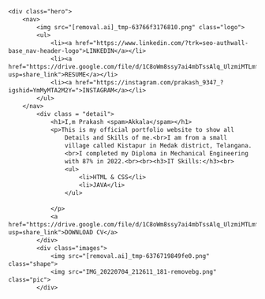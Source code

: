 <!doctype html>
<html lang="en">
  <head>
    <meta charset="UTF-8" />
    <meta http-equiv="X-UA-Compatible" content="IE=edge">
    <meta name="viewport" content="width=device-width, initial-scale=1.0" />
    <link rel="stylesheet" href="Prakash.css" />
    <title>About Me</title>
  </head>
<body>

    <div class="hero">
		<nav>
            <img src="[removal.ai]_tmp-63766f3176810.png" class="logo">
            <ul>
                <li><a href="https://www.linkedin.com/?trk=seo-authwall-base_nav-header-logo">LINKEDIN</a></li>
                <li><a href="https://drive.google.com/file/d/1C8oWm8ssy7ai4mbTssAlq_UlzmiMTLmf/view?usp=share_link">RESUME</a></li>
                <li><a href="https://instagram.com/prakash_9347_?igshid=YmMyMTA2M2Y=">INSTAGRAM</a></li>
            </ul>
        </nav>      
		    <div class = "detail">
                <h1>I,m Prakash <spam>Akkala</spam></h1>
		        <p>This is my official portfolio website to show all
                    Details and Skills of me.<br>I am from a small 
                    village called Kistapur in Medak district, Telangana.
                    <br>I completed my Diploma in Mechanical Engineering
                    with 87% in 2022.<br><br><h3>IT Skills:</h3><br>
                    <ul>
                        <li>HTML & CSS</li>
                        <li>JAVA</li>
                    </ul>

                </p>
                <a href="https://drive.google.com/file/d/1C8oWm8ssy7ai4mbTssAlq_UlzmiMTLmf/view?usp=share_link">DOWNLOAD CV</a>
            </div>		  
            <div class="images">
                <img src="[removal.ai]_tmp-6376719849fe0.png" class="shape">
                <img src="IMG_20220704_212611_181-removebg.png" class="pic">	
	        </div>
</div>

</body>
</html>
